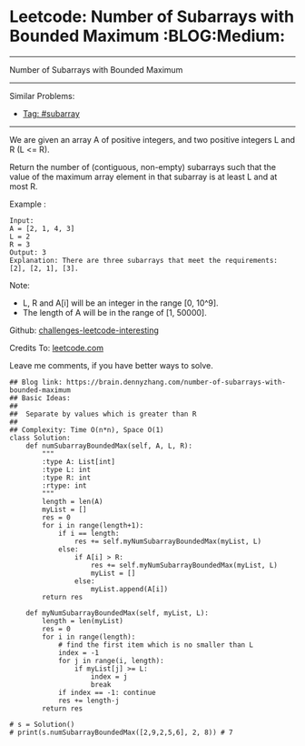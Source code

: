 # Leetcode: Number of Subarrays with Bounded Maximum     :BLOG:Medium:


---

Number of Subarrays with Bounded Maximum  

---

Similar Problems:  
-   [Tag: #subarray](https://brain.dennyzhang.com/tag/subarray)

---

We are given an array A of positive integers, and two positive integers L and R (L <= R).  

Return the number of (contiguous, non-empty) subarrays such that the value of the maximum array element in that subarray is at least L and at most R.  

Example :  

    Input: 
    A = [2, 1, 4, 3]
    L = 2
    R = 3
    Output: 3
    Explanation: There are three subarrays that meet the requirements: [2], [2, 1], [3].

Note:  

-   L, R  and A[i] will be an integer in the range [0, 10^9].
-   The length of A will be in the range of [1, 50000].

Github: [challenges-leetcode-interesting](https://github.com/DennyZhang/challenges-leetcode-interesting/tree/master/number-of-subarrays-with-bounded-maximum)  

Credits To: [leetcode.com](https://leetcode.com/problems/number-of-subarrays-with-bounded-maximum/description/)  

Leave me comments, if you have better ways to solve.  

    ## Blog link: https://brain.dennyzhang.com/number-of-subarrays-with-bounded-maximum
    ## Basic Ideas:
    ##
    ##  Separate by values which is greater than R
    ##
    ## Complexity: Time O(n*n), Space O(1)
    class Solution:
        def numSubarrayBoundedMax(self, A, L, R):
            """
            :type A: List[int]
            :type L: int
            :type R: int
            :rtype: int
            """
            length = len(A)
            myList = []
            res = 0
            for i in range(length+1):
                if i == length:
                    res += self.myNumSubarrayBoundedMax(myList, L)
                else:
                    if A[i] > R:
                        res += self.myNumSubarrayBoundedMax(myList, L)
                        myList = []
                    else:
                        myList.append(A[i])
            return res
    
        def myNumSubarrayBoundedMax(self, myList, L):
            length = len(myList)
            res = 0
            for i in range(length):
                # find the first item which is no smaller than L
                index = -1
                for j in range(i, length):
                    if myList[j] >= L:
                        index = j
                        break
                if index == -1: continue
                res += length-j
            return res
    
    # s = Solution()
    # print(s.numSubarrayBoundedMax([2,9,2,5,6], 2, 8)) # 7